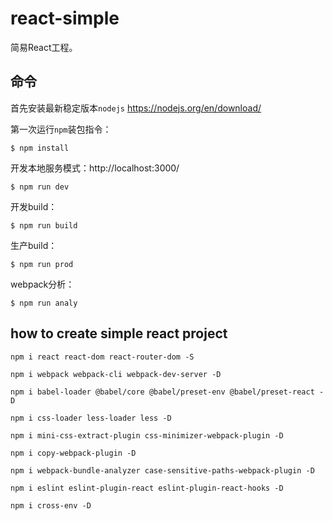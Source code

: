 # react-simple

简易React工程。

## 命令

首先安装最新稳定版本`nodejs` https://nodejs.org/en/download/

第一次运行`npm`装包指令：

`$ npm install`

开发本地服务模式：http://localhost:3000/

`$ npm run dev`

开发build：

`$ npm run build`

生产build：

`$ npm run prod`

webpack分析：

`$ npm run analy`

## how to create simple react project

```
npm i react react-dom react-router-dom -S

npm i webpack webpack-cli webpack-dev-server -D

npm i babel-loader @babel/core @babel/preset-env @babel/preset-react -D

npm i css-loader less-loader less -D

npm i mini-css-extract-plugin css-minimizer-webpack-plugin -D

npm i copy-webpack-plugin -D

npm i webpack-bundle-analyzer case-sensitive-paths-webpack-plugin -D

npm i eslint eslint-plugin-react eslint-plugin-react-hooks -D

npm i cross-env -D
```

